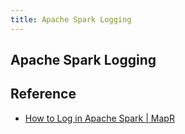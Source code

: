 ```yaml
---
title: Apache Spark Logging
---
```


## Apache Spark Logging


## Reference
* [How to Log in Apache Spark | MapR](https://mapr.com/blog/how-log-apache-spark/)
